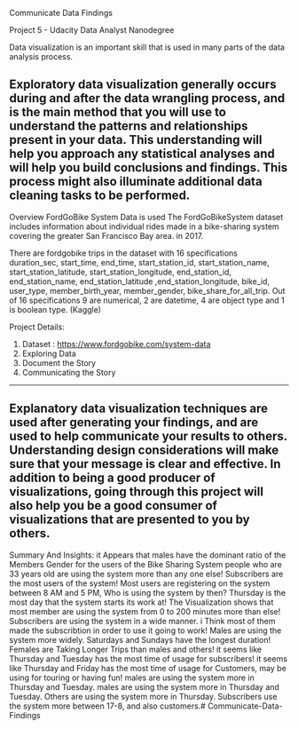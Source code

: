 Communicate Data Findings 

Project 5 - Udacity Data Analyst Nanodegree

Data visualization
is an important skill that is used in many parts of the data analysis process.

Exploratory data visualization
generally occurs during and after the data wrangling process, and is the main method that you will use to understand the patterns and relationships present in your data. This understanding will help you approach any statistical analyses and will help you build conclusions and findings. This process might also illuminate additional data cleaning tasks to be performed.
-------------------------------------------------------------------------------------------------------------------------------

Overview
FordGoBike System Data is used The FordGoBikeSystem dataset includes information about individual rides made in a bike-sharing system covering the greater San Francisco Bay area. in 2017.

There are fordgobike trips in the dataset with 16 specifications
duration_sec, start_time, end_time, start_station_id, start_station_name, start_station_latitude, start_station_longitude, end_station_id, end_station_name, end_station_latitude ,end_station_longitude, bike_id, user_type, member_birth_year, member_gender, bike_share_for_all_trip. Out of 16 specifications 9 are numerical, 2 are datetime, 4 are object type and 1 is boolean type. (Kaggle)​

Project Details:

1) Dataset : https://www.fordgobike.com/system-data
2) Exploring Data
3) Document the Story
4) Communicating the Story
-------------------------------------------------------------------------------------------------------------------------------
Explanatory data visualization
techniques are used after generating your findings, and are used to help communicate your results to others. Understanding design considerations will make sure that your message is clear and effective. In addition to being a good producer of visualizations, going through this project will also help you be a good consumer of visualizations that are presented to you by others.
------------------------------------------------------------------------------------------------------------------------------

Summary And Insights:
it Appears that males have the dominant ratio of the Members Gender for the users of the Bike Sharing System
people who are 33 years old are using the system more than any one else!
Subscribers are the most users of the system!
Most users are registering on the system between 8 AM and 5 PM, Who is using the system by then?
Thursday is the most day that the system starts its work at!
The Visualization shows that most member are using the system from 0 to 200 minutes more than else!
Subscribers are using the system in a wide manner. i Think most of them made the subscribtion in order to use it going to work!
Males are using the system more widely.
Saturdays and Sundays have the longest duration!
Females are Taking Longer Trips than males and others!
it seems like Thursday and Tuesday has the most time of usage for subscribers!
it seems like Thursday and Friday has the most time of usage for Customers, may be using for touring or having fun!
males are using the system more in Thursday and Tuesday.
males are using the system more in Thursday and Tuesday.
Others are using the system more in Thursday.
Subscribers use the system more between 17-8, and also customers.# Communicate-Data-Findings
